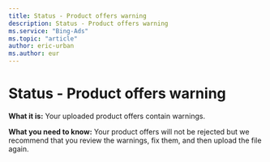 ```yaml
---
title: Status - Product offers warning
description: Status - Product offers warning
ms.service: "Bing-Ads"
ms.topic: "article"
author: eric-urban
ms.author: eur
---
```


# Status - Product offers warning

**What it is:**  Your uploaded product offers contain warnings.

**What you need to know:**  Your product offers will not be rejected but we recommend that you review the warnings, fix them, and then upload the file again.


